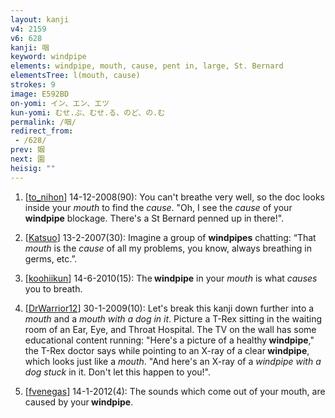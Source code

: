 ```yaml
---
layout: kanji
v4: 2159
v6: 628
kanji: 咽
keyword: windpipe
elements: windpipe, mouth, cause, pent in, large, St. Bernard
elementsTree: l(mouth, cause)
strokes: 9
image: E592BD
on-yomi: イン、エン、エツ
kun-yomi: むせ.ぶ、むせ.る、のど、の.む
permalink: /咽/
redirect_from:
 - /628/
prev: 姻
next: 園
heisig: ""
---
```


1) [<a href="http://kanji.koohii.com/profile/to_nihon">to_nihon</a>] 14-12-2008(90): You can&#039;t breathe very well, so the doc looks inside your <em>mouth</em> to find the <em>cause</em>. &quot;Oh, I see the <em>cause</em> of your<strong> windpipe</strong> blockage. There&#039;s a St Bernard penned up in there!&quot;.

2) [<a href="http://kanji.koohii.com/profile/Katsuo">Katsuo</a>] 13-2-2007(30): Imagine a group of <strong>windpipes</strong> chatting: “That <em>mouth</em> is the <em>cause</em> of all my problems, you know, always breathing in germs, etc.”.

3) [<a href="http://kanji.koohii.com/profile/koohiikun">koohiikun</a>] 14-6-2010(15): The<strong> windpipe</strong> in your <em>mouth</em> is what <em>causes</em> you to breath.

4) [<a href="http://kanji.koohii.com/profile/DrWarrior12">DrWarrior12</a>] 30-1-2009(10): Let&#039;s break this kanji down further into a <em>mouth</em> and a <em>mouth with a dog in it</em>. Picture a T-Rex sitting in the waiting room of an Ear, Eye, and Throat Hospital. The TV on the wall has some educational content running: &quot;Here&#039;s a picture of a healthy<strong> windpipe</strong>,&quot; the T-Rex doctor says while pointing to an X-ray of a clear<strong> windpipe</strong>, which looks just like a <em>mouth</em>. &quot;And here&#039;s an X-ray of a <em>windpipe with a dog stuck</em> in it. Don&#039;t let this happen to you!&quot;.

5) [<a href="http://kanji.koohii.com/profile/fvenegas">fvenegas</a>] 14-1-2012(4): The sounds which come out of your mouth, are caused by your<strong> windpipe</strong>.

